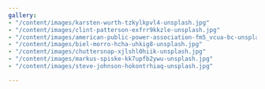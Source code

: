 ```yaml
---
gallery:
- "/content/images/karsten-wurth-tzkylkpvl4-unsplash.jpg"
- "/content/images/clint-patterson-exfrr9kkzle-unsplash.jpg"
- "/content/images/american-public-power-association-fm5_vcua-bc-unsplash.jpg"
- "/content/images/biel-morro-hcha-uhkig8-unsplash.jpg"
- "/content/images/chuttersnap-xjlshl0hiik-unsplash.jpg"
- "/content/images/markus-spiske-kk7upfb2ywu-unsplash.jpg"
- "/content/images/steve-johnson-hokontrhiaq-unsplash.jpg"

---
```

